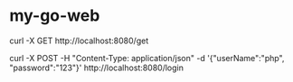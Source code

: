# my-go-web

curl -X GET http://localhost:8080/get

curl -X POST -H "Content-Type: application/json"  -d '{"userName":"php", "password":"123"}' http://localhost:8080/login
